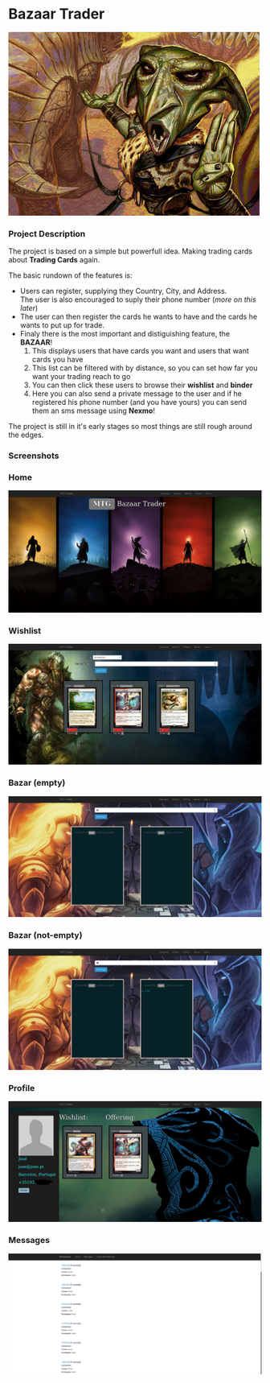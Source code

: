 # Bazaar Trader

![header](pitch/bazaar-trader-art.jpeg)

### Project Description

The project is based on a simple but powerfull idea. Making trading cards about **Trading Cards** again.

The basic rundown of the features is:
 * Users can register, supplying they Country, City, and Address.  
   The user is also encouraged to suply their phone number (*more on this later*)
 * The user can then register the cards he wants to have and the cards he wants to put up for trade.
 * Finaly there is the most important and distiguishing feature, the **BAZAAR**!  
   1. This displays users that have cards you want and users that want cards you have
   2. This list can be filtered with by distance, so you can set how far you want your trading reach to go
   3. You can then click these users to browse their __wishlist__ and __binder__
   4. Here you can also send a private message to the user and if he registered his phone number (and you have yours) you can send them an sms message using **Nexmo**!

The project is still in it's early stages so most things are still rough around the edges.

### Screenshots

### Home
![home](pitch/home.png)

### Wishlist
![wishlist](pitch/wishlist.png)

### Bazar (empty)
![bazaar empty](pitch/bazaar_nothing.png)

### Bazar (not-empty)
![bazaar not empty](pitch/bazaar_got.png)

### Profile
![profile](pitch/profile.png)

### Messages
![messages](pitch/menssages.png)
